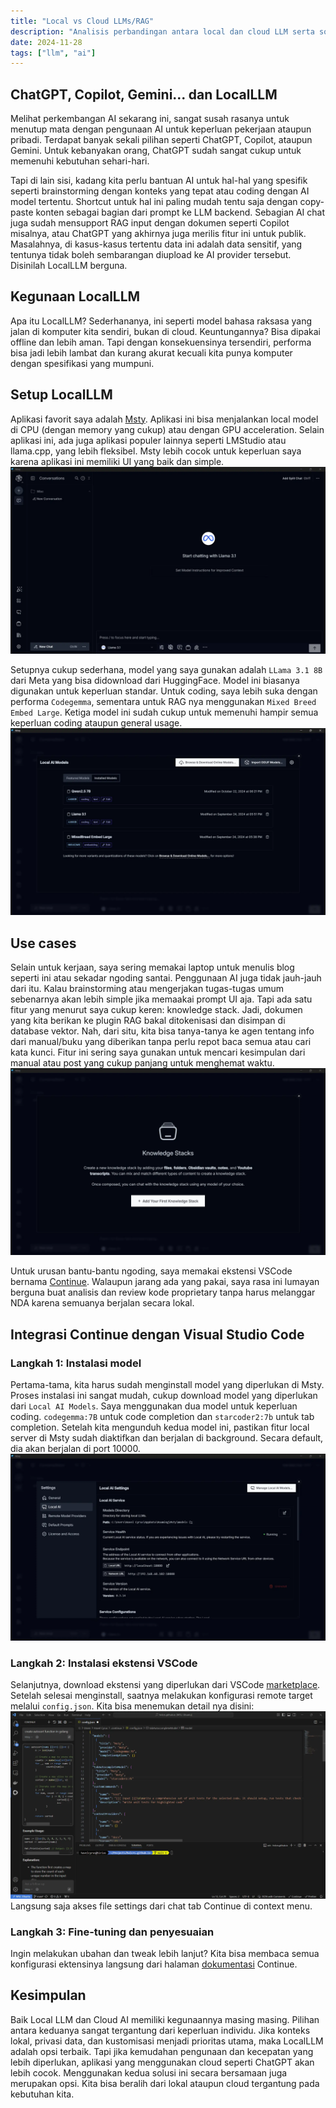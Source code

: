 ```yaml
---
title: "Local vs Cloud LLMs/RAG"
description: "Analisis perbandingan antara local dan cloud LLM serta solusi RAG. Temukan kegunaan, tantangan, dan saran untuk penggunaan AI secara efektif."
date: 2024-11-28
tags: ["llm", "ai"]
---
```


## ChatGPT, Copilot, Gemini... dan LocalLLM

Melihat perkembangan AI sekarang ini, sangat susah rasanya untuk menutup mata dengan pengunaan AI untuk keperluan pekerjaan ataupun pribadi. Terdapat banyak sekali pilihan seperti ChatGPT, Copilot, ataupun Gemini. Untuk kebanyakan orang, ChatGPT sudah sangat cukup untuk memenuhi kebutuhan sehari-hari.

Tapi di lain sisi, kadang kita perlu bantuan AI untuk hal-hal yang spesifik seperti brainstorming dengan konteks yang tepat atau coding dengan AI model tertentu. Shortcut untuk hal ini paling mudah tentu saja dengan copy-paste konten sebagai bagian dari prompt ke LLM backend. Sebagian AI chat juga sudah mensupport RAG input dengan dokumen seperti Copilot misalnya, atau ChatGPT yang akhirnya juga merilis fitur ini untuk publik. Masalahnya, di kasus-kasus tertentu data ini adalah data sensitif, yang tentunya tidak boleh sembarangan diupload ke AI provider tersebut. Disinilah LocalLLM berguna.

## Kegunaan LocalLLM

Apa itu LocalLLM? Sederhananya, ini seperti model bahasa raksasa yang jalan di komputer kita sendiri, bukan di cloud. Keuntungannya? Bisa dipakai offline dan lebih aman. Tapi dengan konsekuensinya tersendiri, performa bisa jadi lebih lambat dan kurang akurat kecuali kita punya komputer dengan spesifikasi yang mumpuni.

## Setup LocalLLM

Aplikasi favorit saya adalah [Msty](https://msty.app/). Aplikasi ini bisa menjalankan local model di CPU (dengan memory yang cukup) atau dengan GPU acceleration. Selain aplikasi ini, ada juga aplikasi populer lainnya seperti LMStudio atau llama.cpp, yang lebih fleksibel. Msty lebih cocok untuk keperluan saya karena aplikasi ini memiliki UI yang baik dan simple.
![msty](./local-llm-vs-cloud-0.id.webp)

Setupnya cukup sederhana, model yang saya gunakan adalah `LLama 3.1 8B` dari Meta yang bisa didownload dari HuggingFace. Model ini biasanya digunakan untuk keperluan standar.
Untuk coding, saya lebih suka dengan performa `Codegemma`, sementara untuk RAG nya menggunakan `Mixed Breed Embed Large`. Ketiga model ini sudah cukup untuk memenuhi hampir semua keperluan coding ataupun general usage.
![model](./local-llm-vs-cloud-1.id.webp)

## Use cases

Selain untuk kerjaan, saya sering memakai laptop untuk menulis blog seperti ini atau sekadar ngoding santai. Penggunaan AI juga tidak jauh-jauh dari itu. Kalau brainstorming atau mengerjakan tugas-tugas umum sebenarnya akan lebih simple jika memaakai prompt UI aja.
Tapi ada satu fitur yang menurut saya cukup keren: knowledge stack. Jadi, dokumen yang kita berikan ke plugin RAG bakal ditokenisasi dan disimpan di database vektor. Nah, dari situ, kita bisa tanya-tanya ke agen tentang info dari manual/buku yang diberikan tanpa perlu repot baca semua atau cari kata kunci. Fitur ini sering saya gunakan untuk mencari kesimpulan dari manual atau post yang cukup panjang untuk menghemat waktu.
![model](./local-llm-vs-cloud-2.id.webp)

Untuk urusan bantu-bantu ngoding, saya memakai ekstensi VSCode bernama [Continue](https://marketplace.visualstudio.com/items?itemName=Continue.continue). Walaupun jarang ada yang pakai, saya rasa ini lumayan berguna buat analisis dan review kode proprietary tanpa harus melanggar NDA karena semuanya berjalan secara lokal.

## Integrasi Continue dengan Visual Studio Code

### Langkah 1: Instalasi model

Pertama-tama, kita harus sudah menginstall model yang diperlukan di Msty. Proses instalasi ini sangat mudah, cukup download model yang diperlukan dari `Local AI Models`. Saya menggunakan dua model untuk keperluan coding. `codegemma:7B` untuk code completion dan `starcoder2:7b` untuk tab completion. Setelah kita mengunduh kedua model ini, pastikan fitur local server di Msty sudah diaktifkan dan berjalan di background. Secara default, dia akan berjalan di port 10000.
![codecompletion](./local-llm-vs-cloud-3.id.webp)

### Langkah 2: Instalasi ekstensi VSCode

Selanjutnya, download ekstensi yang diperlukan dari VSCode [marketplace](https://marketplace.visualstudio.com/items?itemName=Continue.continue). Setelah selesai menginstall, saatnya melakukan konfigurasi remote target melalui `config.json`. Kita bisa menemukan detail nya disini:
![codecompletion](./local-llm-vs-cloud-4.id.webp)
Langsung saja akses file settings dari chat tab Continue di context menu.

### Langkah 3: Fine-tuning dan penyesuaian

Ingin melakukan ubahan dan tweak lebih lanjut? Kita bisa membaca semua konfigurasi ektensinya langsung dari halaman [dokumentasi](https://docs.continue.dev/customize/model-providers/more/msty) Continue.

## Kesimpulan

Baik Local LLM dan Cloud AI memiliki kegunaannya masing masing. Pilihan antara keduanya sangat tergantung dari keperluan individu. Jika konteks lokal, privasi data, dan kustomisasi menjadi prioritas utama, maka LocalLLM adalah opsi terbaik. Tapi jika kemudahan pengunaan dan kecepatan yang lebih diperlukan, aplikasi yang menggunakan cloud seperti ChatGPT akan lebih cocok. Menggunakan kedua solusi ini secara bersamaan juga merupakan opsi. Kita bisa beralih dari lokal ataupun cloud tergantung pada kebutuhan kita.
